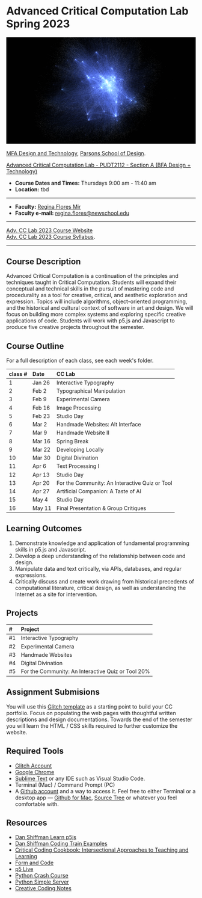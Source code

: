 # Advanced Critical Computation Lab Spring 2023

![](Visual_Twitter.png)

[MFA Design and Technology](http://www.newschool.edu/parsons/mfa-design-technology/), [Parsons School of Design](http://www.newschool.edu/parsons/).


[Advanced Critical Computation Lab - PUDT2112 - Section A (BFA Design + Technology) 
](https://courses.newschool.edu/courses/PGTE5251/) 

* **Course Dates and Times:**  Thursdays 9:00 am - 11:40 am
* **Location:** tbd

---
* **Faculty:** [Regina Flores Mir](http://www.reginafloresmir.com/)
* **Faculty e-mail:** [regina.flores@newschool.edu](mailto:regina.flores@newschool.edu)
---
[Adv. CC Lab 2023 Course Website](https://advanced-critical-computation-23.glitch.me/)  
[Adv. CC Lab 2023 Course Syllabus](https://docs.google.com/document/d/1gN5eu96BJU_48I2oMU46lmpSDqhN64_U_m5GtLOxejc/edit).

---

## Course Description

Advanced Critical Computation is a continuation of the principles and techniques taught in Critical Computation. Students will expand their conceptual and technical skills in the pursuit of mastering code and procedurality as a tool for creative, critical, and aesthetic exploration and expression. Topics will include algorithms, object-oriented programming, and the historical and cultural context of software in art and design. We will focus on building more complex systems and exploring specific creative applications of code. Students will work with p5.js and Javascript to produce five creative projects throughout the semester. 

## Course Outline

For a full description of each class, see each week's folder.

| class # | Date | CC Lab |
|:--- |:--- |:--- |
| 1 | Jan 26 | Interactive Typography  | 
| 2 | Feb 2 | Typographical Manipulation |
| 3 | Feb 9 | Experimental Camera |
| 4 | Feb 16 |  Image Processing  | 
| 5 | Feb 23 | Studio Day | 
| 6 | Mar 2 | Handmade Websites: Alt Interface | 
| 7 | Mar 9 | Handmade Website II | 
| 8 | Mar 16 | Spring Break | 
| 9 | Mar 22 | Developing Locally | 
| 10 | Mar 30 | Digital Divination | 
| 11 | Apr 6 | Text Processing I  | 
| 12 | Apr 13 | Studio Day | 
| 13 | Apr 20 | For the Community: An Interactive Quiz or Tool  | 
| 14 | Apr 27 | Artificial Companion: A Taste of AI | 
| 15 | May 4 | Studio Day | 
| 16 | May 11 | Final Presentation & Group Critiques |

## Learning Outcomes

1. Demonstrate knowledge and application of fundamental programming skills in p5.js and Javascript. 
2. Develop a deep understanding of the relationship between code and design. 
3. Manipulate data and text critically, via APIs, databases, and regular expressions. 
4. Critically discuss and create work drawing from historical precedents of computational literature, critical design, as well as understanding the Internet as a site for intervention. 


## Projects

| # | Project | 
|:--- |:--- |
| #1 | Interactive Typography |
| #2 | Experimental Camera |
| #3 | Handmade Websites |
| #4 | Digital Divination |
| #5 | For the Community: An Interactive Quiz or Tool 20% |


## Assignment Submisions

You will use this [Glitch template](https://glitch.com/~code-portfolio-template) as a starting point to build your CC portfolio. Focus on populating the web pages with thoughtful written descriptions and design documentations. Towards the end of the semester you will learn the HTML / CSS skills required to further customize the website.

## Required Tools

* [Glitch Account](https://glitch.com/)
* [Google Chrome](https://www.google.com/chrome/browser/desktop/index.html)
* [Sublime Text](http://www.sublimetext.com/) or any IDE such as Visual Studio Code.
* Terminal (Mac) / Command Prompt (PC)
* A [Github account](https://github.com/) and a way to access it. Feel free to either Terminal or a desktop app — [Github for Mac](https://desktop.github.com/), [Source Tree](https://www.sourcetreeapp.com/) or whatever you feel comfortable with.

## Resources

* [Dan Shiffman Learn p5js](https://github.com/shiffman/LearningProcessing-p5.js)
* [Dan Shiffman Coding Train Examples](https://github.com/CodingRainbow/Rainbow-Code/tree/master/p5.js)
* [Critical Coding Cookbook: Intersectional Approaches to Teaching and Learning](https://criticalcode.recipes/)
* [Form and Code](http://formandcode.com/code-examples/)
* [p5 Live](https://teddavis.org/p5live/)
* [Python Crash Course](https://ehmatthes.github.io/pcc/chapter_01/osx_setup.html)
* [Python Simple Server](https://www.digitalocean.com/community/tutorials/python-simplehttpserver-http-server)
* [Creative Coding Notes](https://creative-coding.decontextualize.com/)


